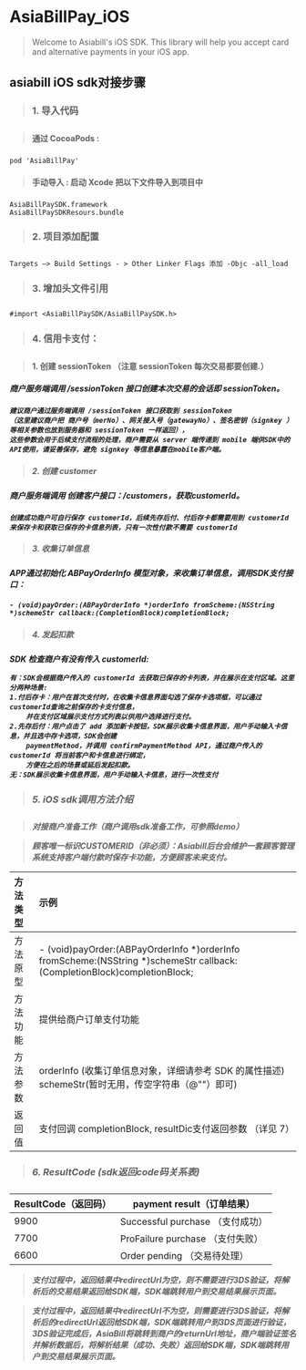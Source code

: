 **<h1>AsiaBillPay_iOS</h1>**

> Welcome to Asiabill's iOS SDK. This library will help you accept card and alternative payments in your iOS app.

**<h2>asiabill iOS sdk对接步骤</h2>**

> **<h3>1. 导入代码 <h3>**
	
> **<h4>通过 CocoaPods : <h3>**
	
	pod 'AsiaBillPay'
	
> **<h4>手动导入 : 启动 Xcode 把以下文件导入到项目中<h3>**
	
	AsiaBillPaySDK.framework
	AsiaBillPaySDKResours.bundle
	
> **<h3>2. 项目添加配置 <h3>**

	Targets –> Build Settings - > Other Linker Flags 添加 -Objc -all_load

> **<h3>3. 增加头文件引用 <h3>** 

	#import <AsiaBillPaySDK/AsiaBillPaySDK.h>
	
> **<h3>4. 信用卡支付：<h3>**
	
> **<h4>1. 创建 sessionToken （注意 sessionToken 每次交易都要创建.）<h4>**

**<h5>商户服务端调用 /sessionToken 接口创建本次交易的会话即 sessionToken。<h5>**
	
	建议商户通过服务端调用 /sessionToken 接口获取到 sessionToken
	（这里建议商户把 商户号（merNo）、网关接入号（gatewayNo）、签名密钥（signkey ）等相关参数也放到服务器和 sessionToken 一样返回），
	这些参数会用于后续支付流程的处理，商户需要从 server 端传递到 mobile 端供SDK中的API使用，请妥善保存，避免 signkey 等信息暴露在mobile客户端。

> **<h4>2. 创建 customer <h3>**

**<h5>商户服务端调用 创建客户接口：/customers，获取customerId。<h5>**
	
	创建成功商户可自行保存 customerId，后续先存后付、付后存卡都需要用到 customerId 来保存卡和获取已保存的卡信息列表，只有一次性付款不需要 customerId 

> **<h4>3. 收集订单信息 <h3>**
	
**<h5>APP通过初始化 ABPayOrderInfo 模型对象，来收集订单信息，调用SDK支付接口：<h5>**
	
	- (void)payOrder:(ABPayOrderInfo *)orderInfo fromScheme:(NSString *)schemeStr callback:(CompletionBlock)completionBlock;

> **<h4>4. 发起扣款 <h3>**

SDK 检查商户有没有传入 customerId:
	
	有：SDK会根据商户传入的 customerId 去获取已保存的卡列表，并在展示在支付区域。这里分两种场景:
	1.付后存卡：用户在首次支付时，在收集卡信息界面勾选了保存卡选项框，可以通过customerId查询之前保存的卡支付信息，
		并在支付区域展示支付方式列表以供用户选择进行支付。
	2.先存后付：用户点击了 add 添加新卡按钮，SDK展示收集卡信息界面，用户手动输入卡信息，并且选中存卡选项，SDK会创建
		paymentMethod，并调用 confirmPaymentMethod API，通过商户传入的 customerId 将当前客户和卡信息进行绑定，
		方便在之后的场景或延后发起扣款。
	无：SDK展示收集卡信息界面，用户手动输入卡信息，进行一次性支付
	
	
> **<h3>5. iOS sdk调用方法介绍<h3>**

> 对接商户准备工作（商户调用sdk准备工作，可参照demo）

> 顾客唯一标识CUSTOMERID（非必须）：Asiabill后台会维护一套顾客管理系统支持客户端付款时保存卡功能，方便顾客未来支付。 
	
| 方法类型 | 示例| 
| :------ | :------ |
| 方法原型	       |    - (void)payOrder:(ABPayOrderInfo *)orderInfo fromScheme:(NSString *)schemeStr callback:(CompletionBlock)completionBlock;   |
| 方法功能	       |        提供给商户订单支付功能                                   |
| 方法参数	       |        orderInfo (收集订单信息对象，详细请参考 SDK 的属性描述) schemeStr(暂时无用，传空字符串（@""）即可)  |
| 返回值	          |        支付回调 completionBlock, resultDic支付返回参数 （详见 7）     |
	

 > **<h3>6. ResultCode (sdk返回code码关系表) <h3>**
  
| ResultCode（返回码） | payment result（订单结果） | 
| ------ | ------ |
| 9900            |    Successful purchase  （支付成功）        |
| 7700            |    ProFailure purchase  （支付失败）        |
| 6600            |    Order pending        （交易待处理）      |

> 支付过程中，返回结果中redirectUrl为空，则不需要进行3DS验证，将解析后的交易结果返回给SDK端，SDK端跳转用户到交易结果展示页面。
	
> 支付过程中，返回结果中redirectUrl不为空，则需要进行3DS验证，将解析后的redirectUrl返回给SDK端，SDK端跳转用户到3DS页面进行验证，
3DS验证完成后，AsiaBill将跳转到商户的returnUrl地址，商户端验证签名并解析数据后，将解析结果（成功、失败）返回给SDK端，SDK端跳转用户到交易结果展示页面。
